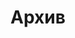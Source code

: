---
title: Архив
excerpt: Все посты, которые есть в это блоге на одной странице.
type: myarchivetype
image: "Pages/archive.jpg"
---
